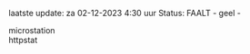 laatste update: 
za 02-12-2023  4:30   uur 
Status: FAALT - geel - 
<div class="service R">microstation</div><div class="service G">httpstat</div>